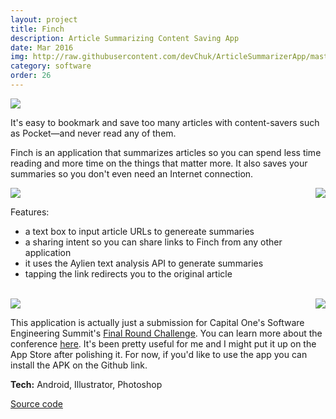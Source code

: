 ```yaml
---
layout: project
title: Finch
description: Article Summarizing Content Saving App
date: Mar 2016
img: http://raw.githubusercontent.com/devChuk/ArticleSummarizerApp/master/misc/design_assets/thumb.png
category: software
order: 26
---
```


<img class="cimg" src="https://raw.githubusercontent.com/devChuk/ArticleSummarizerApp/master/misc/design_assets/512.png">

It's easy to bookmark and save too many articles with content-savers such as Pocket&mdash;and never read any of them.

Finch is an application that summarizes articles so you can spend less time reading and more time on the things that matter more. It also saves your summaries so you don't even need an Internet connection.

<img class= "himg" src="https://raw.githubusercontent.com/devChuk/ArticleSummarizerApp/master/misc/design_assets/list.png">
<img class="himg" src="https://raw.githubusercontent.com/devChuk/ArticleSummarizerApp/master/misc/design_assets/view.png" style="float:right">

Features:

- a text box to input article URLs to genereate summaries
- a sharing intent so you can share links to Finch from any other application
- it uses the Aylien text analysis API to generate summaries
- tapping the link redirects you to the original article

<br>

<img class= "himg" src="https://github.com/devChuk/ArticleSummarizerApp/raw/master/misc/design_assets/demo.gif">
<img class="himg" src="https://github.com/devChuk/ArticleSummarizerApp/raw/master/misc/design_assets/link.gif" style="float:right">

This application is actually just a submission for Capital One's Software Engineering Summit's [Final Round Challenge](https://www.mindsumo.com/contests/565). You can learn more about the conference [here](https://youtu.be/c5efHTl40dE). It's been pretty useful for me and I might put it up on the App Store after polishing it. For now, if you'd like to use the app you can install the APK on the Github link.

**Tech:** Android, Illustrator, Photoshop

[Source code](https://github.com/devChuk/ArticleSummarizerApp)